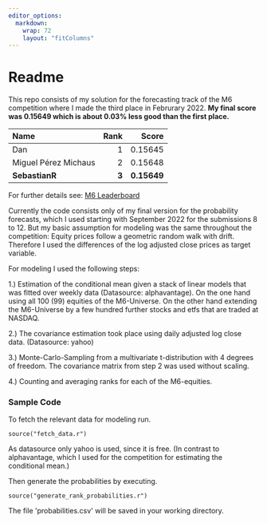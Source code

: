 ```yaml
---
editor_options:
  markdown:
    wrap: 72
    layout: "fitColumns"
---
```



# Readme

This repo consists of my solution for the forecasting track of the M6 competition where I made the third place in Februrary 2022. **My final score was 0.15649 which is about 0.03% less good than the first place.**

| Name                  | Rank   | Score  | 
| :----                 |-----:  |------------:|
| Dan                   |  1     |   0.15645   |     
| Miguel Pérez Michaus  |  2     |   0.15648   |           
| **SebastianR**            |  **3**     |    **0.15649**  |        

For further details see: [M6 Leaderboard](https://m6competition.com/Leaderboard)

Currently the code consists only of my final version for the probability forecasts, which I used starting with September 2022 for the submissions 8 to 12. But my basic assumption for modeling was the same throughout the competition: Equity prices follow a geometric random walk with drift. Therefore I used the differences of the log adjusted close prices as target variable.

For modeling I used the following steps:

1.) Estimation of the conditional mean given a stack of linear models that was fitted over weekly data (Datasource: alphavantage). On the one hand using all 100 (99) equities of the M6-Universe. On the other hand extending the M6-Universe by a few hundred further stocks and etfs that are traded at NASDAQ. 

2.) The covariance estimation took place using daily adjusted log close data. (Datasource: yahoo)

3.) Monte-Carlo-Sampling from a multivariate t-distribution with 4 degrees of freedom. The covariance matrix from step 2 was used without scaling. 

4.) Counting and averaging ranks for each of the M6-equities.


### Sample Code

To fetch the relevant data for modeling run. 

```
source("fetch_data.r")
```

As datasource only yahoo is used, since it is free. (In contrast to alphavantage, which I used for the competition for estimating the conditional mean.)

Then generate the probabilities by executing.

```
source("generate_rank_probabilities.r")
```

The file 'probabilities.csv' will be saved in your working directory.
